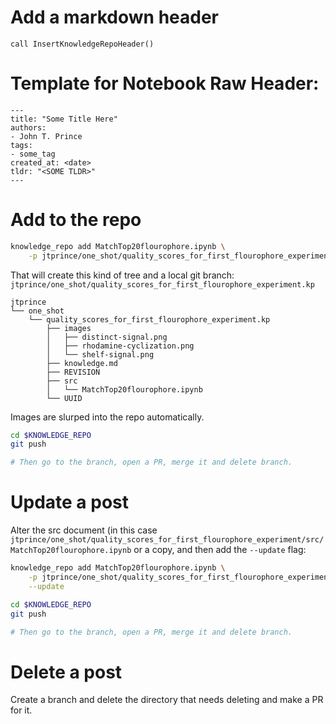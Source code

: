 

# Add a markdown header

`call InsertKnowledgeRepoHeader()`

# Template for Notebook Raw Header:
```
---
title: "Some Title Here"
authors:
- John T. Prince
tags:
- some_tag
created_at: <date>
tldr: "<SOME TLDR>"
---
```

# Add to the repo

```bash
knowledge_repo add MatchTop20flourophore.ipynb \
    -p jtprince/one_shot/quality_scores_for_first_flourophore_experiment
```

That will create this kind of tree and a local git branch:
`jtprince/one_shot/quality_scores_for_first_flourophore_experiment.kp`

```text
jtprince
└── one_shot
    └── quality_scores_for_first_flourophore_experiment.kp
        ├── images
        │   ├── distinct-signal.png
        │   ├── rhodamine-cyclization.png
        │   └── shelf-signal.png
        ├── knowledge.md
        ├── REVISION
        ├── src
        │   └── MatchTop20flourophore.ipynb
        └── UUID
```

Images are slurped into the repo automatically.

```bash
cd $KNOWLEDGE_REPO
git push

# Then go to the branch, open a PR, merge it and delete branch.
```


# Update a post

Alter the src document (in this case
`jtprince/one_shot/quality_scores_for_first_flourophore_experiment/src/MatchTop20flourophore.ipynb`
or a copy, and then add the `--update` flag:

```bash
knowledge_repo add MatchTop20flourophore.ipynb \
    -p jtprince/one_shot/quality_scores_for_first_flourophore_experiment \
    --update
```

```bash
cd $KNOWLEDGE_REPO
git push

# Then go to the branch, open a PR, merge it and delete branch.
```

# Delete a post

Create a branch and delete the directory that needs deleting and make a PR for
it.
